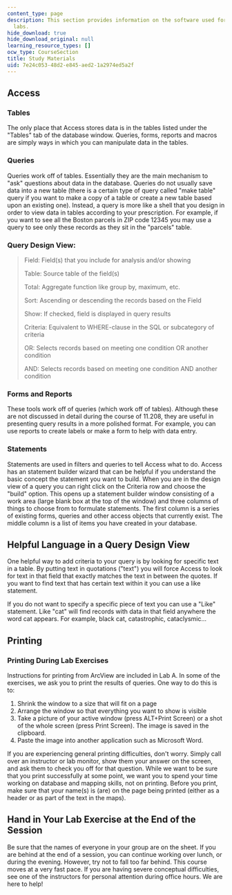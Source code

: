 ```yaml
---
content_type: page
description: This section provides information on the software used for the course
  labs.
hide_download: true
hide_download_original: null
learning_resource_types: []
ocw_type: CourseSection
title: Study Materials
uid: 7e24c053-48d2-e845-aed2-1a2974ed5a2f
---
```


Access
------

### Tables

The only place that Access stores data is in the tables listed under the "Tables" tab of the database window. Queries, forms, reports and macros are simply ways in which you can manipulate data in the tables.

### Queries

Queries work off of tables. Essentially they are the main mechanism to "ask" questions about data in the database. Queries do not usually save data into a new table (there is a certain type of query called "make table" query if you want to make a copy of a table or create a new table based upon an existing one). Instead, a query is more like a shell that you design in order to view data in tables according to your prescription. For example, if you want to see all the Boston parcels in ZIP code 12345 you may use a query to see only these records as they sit in the "parcels" table.

### Query Design View:

> Field: Field(s) that you include for analysis and/or showing
> 
> Table: Source table of the field(s)
> 
> Total: Aggregate function like group by, maximum, etc.
> 
> Sort: Ascending or descending the records based on the Field
> 
> Show: If checked, field is displayed in query results
> 
> Criteria: Equivalent to WHERE-clause in the SQL or subcategory of criteria
> 
> OR: Selects records based on meeting one condition OR another condition
> 
> AND: Selects records based on meeting one condition AND another condition

### Forms and Reports

These tools work off of queries (which work off of tables). Although these are not discussed in detail during the course of 11.208, they are useful in presenting query results in a more polished format. For example, you can use reports to create labels or make a form to help with data entry.

### Statements

Statements are used in filters and queries to tell Access what to do. Access has an statement builder wizard that can be helpful if you understand the basic concept the statement you want to build. When you are in the design view of a query you can right click on the Criteria row and choose the "build" option. This opens up a statement builder window consisting of a work area (large blank box at the top of the window) and three columns of things to choose from to formulate statements. The first column is a series of existing forms, queries and other access objects that currently exist. The middle column is a list of items you have created in your database.

Helpful Language in a Query Design View
---------------------------------------

One helpful way to add criteria to your query is by looking for specific text in a table. By putting text in quotations ("text") you will force Access to look for text in that field that exactly matches the text in between the quotes. If you want to find text that has certain text within it you can use a like statement.

If you do not want to specify a specific piece of text you can use a "Like" statement. Like "cat" will find records with data in that field anywhere the word cat appears. For example, black cat, catastrophic, cataclysmic...

Printing
--------

### Printing During Lab Exercises

Instructions for printing from ArcView are included in Lab A. In some of the exercises, we ask you to print the results of queries. One way to do this is to:

1.  Shrink the window to a size that will fit on a page
2.  Arrange the window so that everything you want to show is visible
3.  Take a picture of your active window (press ALT+Print Screen) or a shot of the whole screen (press Print Screen). The image is saved in the clipboard.
4.  Paste the image into another application such as Microsoft Word.

If you are experiencing general printing difficulties, don't worry. Simply call over an instructor or lab monitor, show them your answer on the screen, and ask them to check you off for that question. While we want to be sure that you print successfully at some point, we want you to spend your time working on database and mapping skills, not on printing. Before you print, make sure that your name(s) is (are) on the page being printed (either as a header or as part of the text in the maps).

Hand in Your Lab Exercise at the End of the Session
---------------------------------------------------

Be sure that the names of everyone in your group are on the sheet. If you are behind at the end of a session, you can continue working over lunch, or during the evening. However, try not to fall too far behind. This course moves at a very fast pace. If you are having severe conceptual difficulties, see one of the instructors for personal attention during office hours. We are here to help!